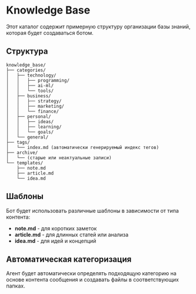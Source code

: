 # Knowledge Base

Этот каталог содержит примерную структуру организации базы знаний, которая будет создаваться ботом.

## Структура

```
knowledge_base/
├── categories/
│   ├── technology/
│   │   ├── programming/
│   │   ├── ai-ml/
│   │   └── tools/
│   ├── business/
│   │   ├── strategy/
│   │   ├── marketing/
│   │   └── finance/
│   ├── personal/
│   │   ├── ideas/
│   │   ├── learning/
│   │   └── goals/
│   └── general/
├── tags/
│   └── index.md (автоматически генерируемый индекс тегов)
├── archive/
│   └── (старые или неактуальные записи)
└── templates/
    ├── note.md
    ├── article.md
    └── idea.md
```

## Шаблоны

Бот будет использовать различные шаблоны в зависимости от типа контента:

- **note.md** - для коротких заметок
- **article.md** - для длинных статей или анализа
- **idea.md** - для идей и концепций

## Автоматическая категоризация

Агент будет автоматически определять подходящую категорию на основе контента сообщения и создавать файлы в соответствующих папках.